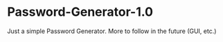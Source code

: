 # Password-Generator-1.0
Just a simple Password Generator. More to follow in the future (GUI, etc.)
